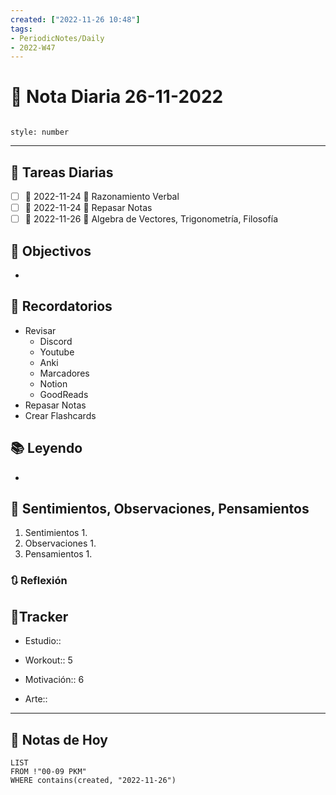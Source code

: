 ```yaml
---
created: ["2022-11-26 10:48"]
tags:
- PeriodicNotes/Daily
- 2022-W47
---
```


# 📅 Nota Diaria 26-11-2022
```toc

style: number

```

---
## 🔷 Tareas Diarias
- [ ] 📅 2022-11-24 🔼 Razonamiento Verbal
- [ ] 📅 2022-11-24 🔼 Repasar Notas
- [ ] 📅 2022-11-26 🔽 Algebra de Vectores, Trigonometría, Filosofía

## 🎯 Objectivos
- 
## 📕 Recordatorios
- Revisar
	- Discord
	- Youtube
	- Anki
	- Marcadores
	- Notion
	- GoodReads
- Repasar Notas
- Crear Flashcards

## 📚 Leyendo
- 
## 💬 Sentimientos, Observaciones, Pensamientos 
1. Sentimientos
	1. 
2. Observaciones
	1. 
3. Pensamientos
	1. 
### 🔃 Reflexión

## 🔷Tracker

- Estudio::

- Workout:: 5

- Motivación:: 6

- Arte::
---

## 📅 Notas de Hoy
```dataview
LIST 
FROM !"00-09 PKM" 
WHERE contains(created, "2022-11-26")
```